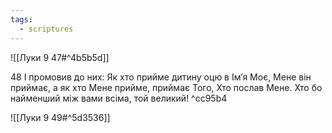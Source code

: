 ```yaml
---
tags:
  - scriptures
---
```


![[Луки 9 47#^4b5b5d]]

48 І промовив до них: Як хто прийме дитину оцю в Ім’я Моє, Мене він приймає, а як хто Мене прийме, приймає Того, Хто послав Мене. Хто бо найменший між вами всіма, той великий! ^cc95b4

![[Луки 9 49#^5d3536]]